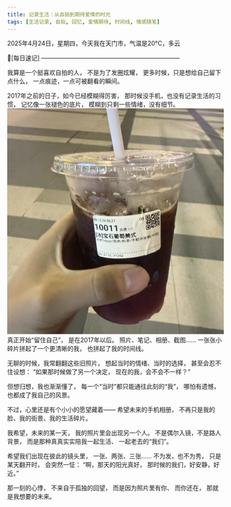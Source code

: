 ```yaml
---
title: 记录生活：从自拍到期待爱情的时光
tags: [生活记录, 自拍, 回忆, 爱情期待, 时间线, 情感随笔]
---
```


2025年4月24日，星期四，今天我在天门市，气温是20°C，多云

📝[每日速记]
———————————————————————

我算是一个挺喜欢自拍的人，
不是为了发圈炫耀，
更多时候，只是想给自己留下点什么，
一点痕迹，一点可被翻看的瞬间。

2017年之前的日子，如今已经模糊得厉害，
那时候没手机，也没有记录生活的习惯，
记忆像一张褪色的底片，
模糊到只剩一些情绪，没有细节。
![](images/Snipaste_2025-09-13_14-50-23.jpg)
真正开始“留住自己”，
是在2017年以后。
照片、笔记、相册、截图……
一张张小碎片拼起了一个更清晰的我，
也拼起了我的时间线。

无聊的时候，我常翻翻这些旧照片，
想起当时的情绪、当时的选择，
甚至会忍不住设想：
“如果那时候做了另一个决定，
现在的我，会不会不一样？”

但想归想，我也渐渐懂了，
每一个“当时”都只能通往此刻的“我”，
哪怕有遗憾，也都成了我自己的风景。

不过，心里还是有个小小的愿望藏着——
希望未来的手机相册，
不再只是我的脸、我的街景、我的生活碎片。

我希望，未来的某一天，
我的照片里会出现另一个人。
不是偶尔入镜，不是路人背景，
而是那种真真实实陪我一起生活、
一起老去的“我们”。

希望我们出现在彼此的镜头里，
一张、两张、三张……
不为发，也不为秀，
只是某天翻开时，
会突然一怔：
“啊，那天的阳光真好，
那时候的我们，好安静，好近。”

那一刻的心悸，
不来自于孤独的回望，
而是因为照片里有你、
而你还在，
那就是我想要的未来。
